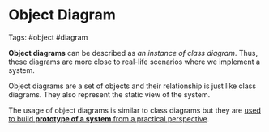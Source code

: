 # Object Diagram
Tags: #object #diagram 

**Object diagrams** can be described as _an instance of class diagram_. 
Thus, these diagrams are more close to real-life scenarios where we implement a system.

Object diagrams are a set of objects and their relationship is just like class diagrams. They also represent the static view of the system.

The usage of object diagrams is similar to class diagrams but they are <u>used to build **prototype of a system** from a practical perspective</u>.